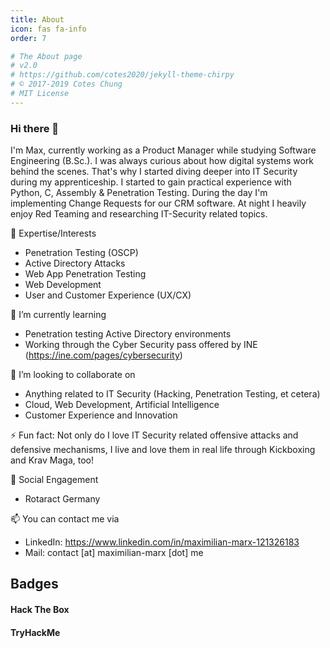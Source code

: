 ```yaml
---
title: About
icon: fas fa-info
order: 7

# The About page
# v2.0
# https://github.com/cotes2020/jekyll-theme-chirpy
# © 2017-2019 Cotes Chung
# MIT License
---
```



### Hi there 👋

I'm Max, currently working as a Product Manager while studying Software Engineering (B.Sc.). I was always curious about how digital systems work behind the scenes. That's why I started diving deeper into IT Security during my apprenticeship. I started to gain practical experience with Python, C, Assembly & Penetration Testing.
During the day I'm implementing Change Requests for our CRM software. At night I heavily enjoy Red Teaming and researching IT-Security related topics.

🚀 Expertise/Interests
- Penetration Testing (OSCP)
- Active Directory Attacks
- Web App Penetration Testing
- Web Development
- User and Customer Experience (UX/CX)


🌱 I’m currently learning
- Penetration testing Active Directory environments
- Working through the Cyber Security pass offered by INE (https://ine.com/pages/cybersecurity)

👯 I’m looking to collaborate on
- Anything related to IT Security (Hacking, Penetration Testing, et cetera)
- Cloud, Web Development, Artificial Intelligence
- Customer Experience and Innovation

⚡ Fun fact: Not only do I love IT Security related offensive attacks and defensive mechanisms, I live and love them in real life through Kickboxing and Krav Maga, too!

🤝 Social Engagement
- Rotaract Germany

📫 You can contact me via
- LinkedIn: <https://www.linkedin.com/in/maximilian-marx-121326183>
- Mail: contact \[at\] maximilian-marx \[dot\] me

## Badges
#### Hack The Box
<script src="https://www.hackthebox.eu/badge/3453"></script>

#### TryHackMe
<script src="https://tryhackme.com/badge/33188"></script>

